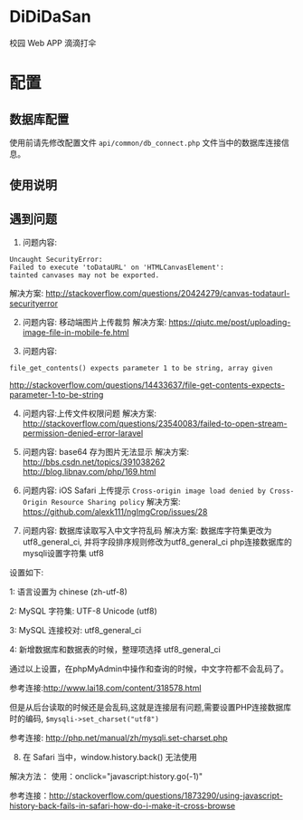 # DiDiDaSan
校园 Web APP 滴滴打伞

# 配置
## 数据库配置

使用前请先修改配置文件 `api/common/db_connect.php` 文件当中的数据库连接信息。

## 使用说明


## 遇到问题

1. 问题内容:
```
Uncaught SecurityError:
Failed to execute 'toDataURL' on 'HTMLCanvasElement':
tainted canvases may not be exported.
```
解决方案: http://stackoverflow.com/questions/20424279/canvas-todataurl-securityerror

2. 问题内容: 移动端图片上传裁剪
解决方案: https://qiutc.me/post/uploading-image-file-in-mobile-fe.html


3. 问题内容:
```
file_get_contents() expects parameter 1 to be string, array given
```
http://stackoverflow.com/questions/14433637/file-get-contents-expects-parameter-1-to-be-string


4. 问题内容:上传文件权限问题
解决方案: http://stackoverflow.com/questions/23540083/failed-to-open-stream-permission-denied-error-laravel

5. 问题内容: base64 存为图片无法显示
解决方案:
http://bbs.csdn.net/topics/391038262
http://blog.libnav.com/php/169.html

6. 问题内容:
iOS Safari 上传提示 `Cross-origin image load denied by Cross-Origin Resource Sharing policy`
解决方案: https://github.com/alexk111/ngImgCrop/issues/28

7. 问题内容: 数据库读取写入中文字符乱码
解决方案:
数据库字符集更改为utf8_general_ci, 并将字段排序规则修改为utf8_general_ci
php连接数据库的mysqli设置字符集 utf8

设置如下:

1: 语言设置为 chinese (zh-utf-8)

2: MySQL 字符集: UTF-8 Unicode (utf8)

3: MySQL 连接校对: utf8_general_ci

4: 新增数据库和数据表的时候，整理项选择 utf8_general_ci

通过以上设置，在phpMyAdmin中操作和查询的时候，中文字符都不会乱码了。

参考连接:http://www.lai18.com/content/318578.html

但是从后台读取的时候还是会乱码,这就是连接层有问题,需要设置PHP连接数据库时的编码,
`$mysqli->set_charset("utf8")`

参考连接: http://php.net/manual/zh/mysqli.set-charset.php


8. 在 Safari 当中，window.history.back() 无法使用

解决方法： 
使用：onclick="javascript:history.go(-1)"

参考连接：http://stackoverflow.com/questions/1873290/using-javascript-history-back-fails-in-safari-how-do-i-make-it-cross-browse

